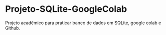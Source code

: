 # Projeto-SQLite-GoogleColab
Projeto acadêmico para praticar banco de dados em SQLite, google colab e Github.
